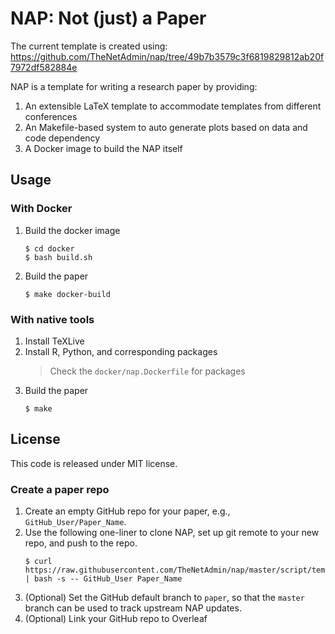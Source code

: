 # NAP: Not (just) a Paper

The current template is created using: https://github.com/TheNetAdmin/nap/tree/49b7b3579c3f6819829812ab20f7972df582884e

NAP is a template for writing a research paper by providing:

   1. An extensible LaTeX template to accommodate templates from different conferences
   2. An Makefile-based system to auto generate plots based on data and code dependency
   3. A Docker image to build the NAP itself

## Usage

### With Docker

1. Build the docker image
   ```shell
   $ cd docker
   $ bash build.sh
   ```
2. Build the paper
   ```shell
   $ make docker-build
   ```

### With native tools

1. Install TeXLive
2. Install R, Python, and corresponding packages
   > Check the `docker/nap.Dockerfile` for packages
3. Build the paper
   ```shell
   $ make
   ```

## License

This code is released under MIT license.

### Create a paper repo

1. Create an empty GitHub repo for your paper, e.g., `GitHub_User/Paper_Name`.
2. Use the following one-liner to clone NAP, set up git remote to your new repo, and push to the repo.
   ```shell
   $ curl https://raw.githubusercontent.com/TheNetAdmin/nap/master/script/template/create_paper.sh | bash -s -- GitHub_User Paper_Name
   ```
3. (Optional) Set the GitHub default branch to `paper`, so that the `master` branch can be used to track upstream NAP updates.
4. (Optional) Link your GitHub repo to Overleaf
